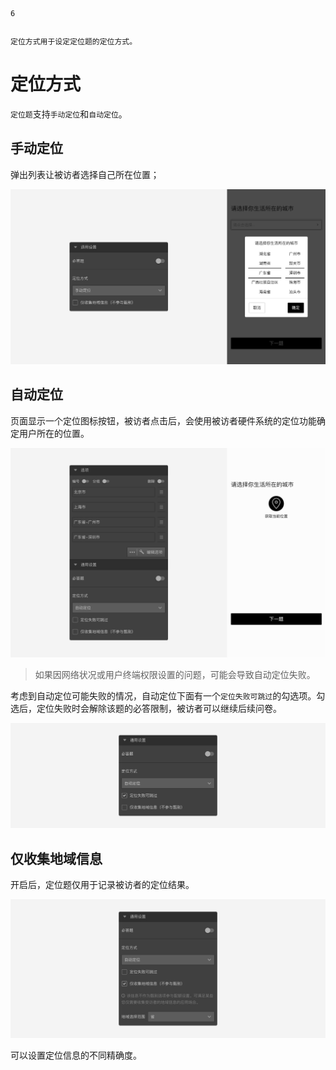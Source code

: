 ```index
6
```
```tag

```
```summary
定位方式用于设定定位题的定位方式。
```
# 定位方式

`定位题`支持`手动定位`和`自动定位`。

## 手动定位
弹出列表让被访者选择自己所在位置；

<img src='../assets/05questionGeneralSetting/06locationMode/manual.png'>

## 自动定位
页面显示一个定位图标按钮，被访者点击后，会使用被访者硬件系统的定位功能确定用户所在的位置。

<img src='../assets/05questionGeneralSetting/06locationMode/section.png'>

> 如果因网络状况或用户终端权限设置的问题，可能会导致自动定位失败。

考虑到自动定位可能失败的情况，自动定位下面有一个`定位失败可跳过`的勾选项。勾选后，定位失败时会解除该题的必答限制，被访者可以继续后续问卷。

<img src='../assets/05questionGeneralSetting/06locationMode/failed-skip.png'>

## 仅收集地域信息
开启后，定位题仅用于记录被访者的定位结果。

<img src='../assets/05questionGeneralSetting/06locationMode/info-only.png'>

可以设置定位信息的不同精确度。
